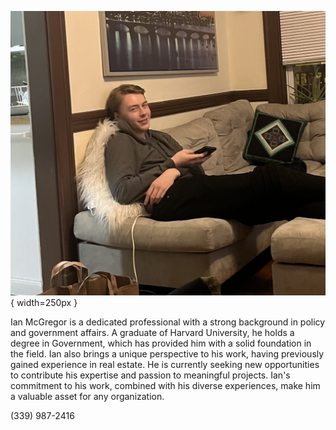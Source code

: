 

![](53447F98-AE2E-498A-BB92-C984B85CCE55.jpeg){ width=250px }

Ian McGregor is a dedicated professional with a strong background in policy and government affairs. A graduate of Harvard University, he holds a degree in Government, which has provided him with a solid foundation in the field. Ian also brings a unique perspective to his work, having previously gained experience in real estate. He is currently seeking new opportunities to contribute his expertise and passion to meaningful projects. Ian's commitment to his work, combined with his diverse experiences, make him a valuable asset for any organization.

\(339\) 987-2416